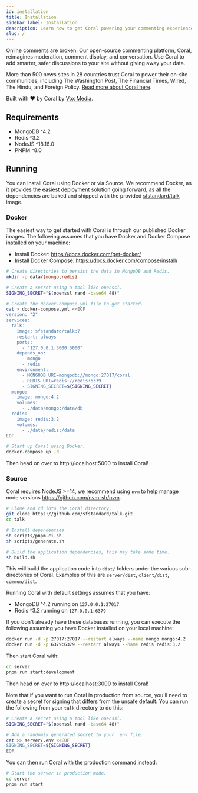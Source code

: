 ```yaml
---
id: installation
title: Installation
sidebar_label: Installation
description: Learn how to get Coral powering your commenting experience.
slug: /
---
```


Online comments are broken. Our open-source commenting platform, Coral,
reimagines moderation, comment display, and conversation. Use Coral to add
smarter, safer discussions to your site without giving away your data.

More than 500 news sites in 28 countries trust Coral to power their on-site
communities, including The Washington Post, The Financial Times, Wired, The Hindu, and Foreign Policy. [Read more about Coral here](https://coralproject.net/).

Built with ❤️ by Coral by [Vox Media](https://product.voxmedia.com/).

## Requirements

- MongoDB ^4.2
- Redis ^3.2
- NodeJS ^18.16.0
- PNPM ^8.0

## Running

You can install Coral using Docker or via Source. We recommend Docker, as it
provides the easiest deployment solution going forward, as all the dependencies
are baked and shipped with the provided
[sfstandard/talk](https://hub.docker.com/r/sfstandard/talk) image.

### Docker

The easiest way to get started with Coral is through our published Docker
images. The following assumes that you have Docker and Docker Compose installed
on your machine:

- Install Docker: https://docs.docker.com/get-docker/
- Install Docker Compose: https://docs.docker.com/compose/install/

```bash
# Create directories to persist the data in MongoDB and Redis.
mkdir -p data/{mongo,redis}

# Create a secret using a tool like openssl.
SIGNING_SECRET="$(openssl rand -base64 48)"

# Create the docker-compose.yml file to get started.
cat > docker-compose.yml <<EOF
version: "2"
services:
  talk:
    image: sfstandard/talk:7
    restart: always
    ports:
      - "127.0.0.1:5000:5000"
    depends_on:
      - mongo
      - redis
    environment:
      - MONGODB_URI=mongodb://mongo:27017/coral
      - REDIS_URI=redis://redis:6379
      - SIGNING_SECRET=${SIGNING_SECRET}
  mongo:
    image: mongo:4.2
    volumes:
      - ./data/mongo:/data/db
  redis:
    image: redis:3.2
    volumes:
      - ./data/redis:/data
EOF

# Start up Coral using Docker.
docker-compose up -d
```

Then head on over to http://localhost:5000 to install Coral!

### Source

Coral requires NodeJS >=14, we recommend using `nvm` to help manage node
versions https://github.com/nvm-sh/nvm.

```bash
# Clone and cd into the Coral directory.
git clone https://github.com/sfstandard/talk.git
cd talk

# Install dependencies.
sh scripts/pnpm-ci.sh
sh scripts/generate.sh

# Build the application dependencies, this may take some time.
sh build.sh
```

This will build the application code into `dist/` folders under the various sub-directories of Coral. Examples of this are `server/dist`, `client/dist`, `common/dist`.

Running Coral with default settings assumes that you have:

- MongoDB ^4.2 running on `127.0.0.1:27017`
- Redis ^3.2 running on `127.0.0.1:6379`

If you don't already have these databases running, you can execute the following
assuming you have Docker installed on your local machine:

```bash
docker run -d -p 27017:27017 --restart always --name mongo mongo:4.2
docker run -d -p 6379:6379 --restart always --name redis redis:3.2
```

Then start Coral with:

```bash
cd server
pnpm run start:development
```

Then head on over to http://localhost:3000 to install Coral!

Note that if you want to run Coral in production from source, you'll need to
create a secret for signing that differs from the unsafe default. You can run
the following from your `talk` directory to do this:

```bash
# Create a secret using a tool like openssl.
SIGNING_SECRET="$(openssl rand -base64 48)"

# Add a randomly generated secret to your .env file.
cat >> server/.env <<EOF
SIGNING_SECRET=${SIGNING_SECRET}
EOF
```

You can then run Coral with the production command instead:

```bash
# Start the server in production mode.
cd server
pnpm run start
```
